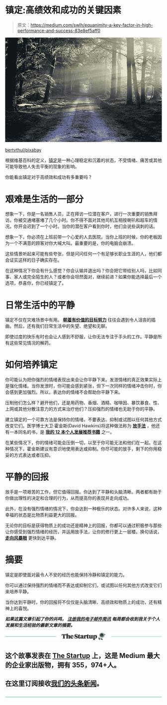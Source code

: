 # 镇定:高绩效和成功的关键因素

> 原文：<https://medium.com/swlh/equanimity-a-key-factor-in-high-performance-and-success-83e8ef5aff0>

![](img/ede82cbb628a039cf41bebeff8f07d29.png)

[bertvthul/pixabay](https://pixabay.com/en/road-beams-path-forest-nature-815297/)

根据维基百科的定义，[镇定](https://en.wikipedia.org/wiki/Equanimity)是一种心理稳定和沉着的状态，不受情绪、痛苦或其他可能导致他人失去平衡的现象的影响。

你能看出镇定对于高绩效和成功有多重要吗？

# 艰难是生活的一部分

想象一下，你是一名销售人员，正在拜访一位潜在客户，进行一次重要的销售拜访。你被交通堵塞堵了几个小时。你不得不面对其他司机互相按喇叭和超车的情况。你开会迟到了一个小时。当你的潜在客户看到你时，他们会说些讽刺的话。

想象一下，你必须在上班前带一个心爱的人去医院。当你上班的时候，你的老板因为一个不满意的顾客对你大喊大叫。最重要的是，你的电脑会崩溃。

这些情景听起来可能有些夸张，但是问问任何一个有足够长职业生涯的人，他们都会证实这样的日子确实存在。

在这种情况下你会有什么感觉？你会认输并退出吗？你会把它带给别人吗，比如同事、家人或完全陌生的人？或者你会坦然面对，继续前进？如果你能选择最后一个选项，恭喜你，你已经镇定了。

# 日常生活中的平静

镇定不仅在灾难场景中有用。 [**朝着有价值的目标努力**](https://ideavisionaction.com/personal-development/dealing-with-the-frustration-of-failure/) 往往会遇到令人沮丧的插曲。然后，还有我们日常生活中的失望、绝望和无聊。

即使过度的快乐有时也会让人感到不舒服，让你无法专注于手头的工作。平静是所有这些常见情况的解药。

# 如何培养镇定

你可能认为把你强烈的情绪表现出来会让你平静下来。发泄情绪的真正效果实际上是强化情绪。当你发泄时，你可能会感到紧张，但下一次同样的情绪冲击你时，你会感到更加强烈。所以，表达你的情绪不会帮助你平静下来。

压制他们怎么样？避开他们，还是用药物、香烟、酒精、咖啡因、暴饮暴食、性、上网或其他分散注意力的方式来治疗他们？压抑强烈的情绪也无助于你的平静。

建立镇定的一个可靠方法是保持你的情绪，不要表达、抑制或试图以任何其他方式改变它们。医学博士大卫·霍金斯(David Hawkins)将这种做法称为 [**放手法**](https://ideavisionaction.com/personal-development/using-emotional-intelligence-to-overcome-your-dysfunctional-patterns/) ，他还有一本同名的书，是 [**我的 12 本个人发展推荐书籍**](https://ideavisionaction.com/personal-development/12-books-for-the-next-12-months-to-change-your-life/) 之一。

在某些情况下，你的情绪可能会压倒一切，以至于你可能无法和他们在一起。在这种情况下，霍金斯建议有意识地使用表达或抑制。你尽可能的放手，剩下的你用稳妥的方式表达或者压抑。

# 平静的回报

放手是一项艰苦的工作，但它值得回报。你达到了平静和头脑清晰。两者都有助于你做出理性的决定和合理的行为，从而提高你的表现并走向成功。

此外，在没有强烈情绪的情况下，你会达到一种极乐的状态。对许多人来说，这种幸福的状态是比物质利益更大的回报。

无论你的目标是获得物质上的成功还是精神上的回报，你都可以通过积极参与那些让你感受到强烈情绪的经历，并运用放手法，让你的修行更上一层楼。换句话说， [**走向风暴眼**](https://ideavisionaction.com/personal-development/go-toward-the-eye-of-the-storm/) 更快到达平静。

# 摘要

镇定是即使面对最令人不安的经历也能保持冷静和镇定的能力。

你可以通过保持强烈的情绪而不表达或抑制它们，或试图以任何其他方式改变它们来培养平静。

当你达到平静时，你的回报将不仅仅是头脑清晰、高绩效和物质上的成功，还有精神上的喜悦。

***如果这篇文章引起了你的共鸣，*** [***注册我的电子邮件简讯***](https://ideavisionaction.com/email-newsletter/) ***每周都会收到我关于个人发展和生活经验的最新文章的摘要。***

[![](img/308a8d84fb9b2fab43d66c117fcc4bb4.png)](https://medium.com/swlh)

## 这个故事发表在 [The Startup](https://medium.com/swlh) 上，这是 Medium 最大的企业家出版物，拥有 355，974+人。

## 在这里订阅接收[我们的头条新闻](http://growthsupply.com/the-startup-newsletter/)。

[![](img/b0164736ea17a63403e660de5dedf91a.png)](https://medium.com/swlh)